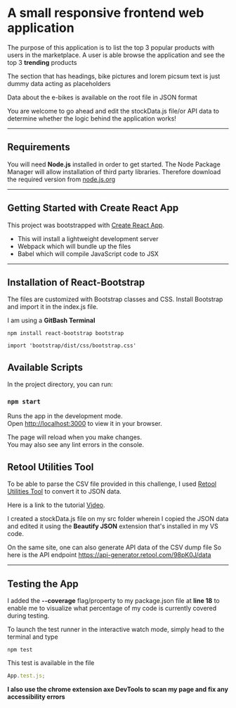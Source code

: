 # A small responsive frontend web application

The purpose of this application is to list the top 3 popular products with users in the marketplace. A user is able browse the application and see the top 3 **trending** products

The section that has headings, bike pictures and lorem picsum text is just dummy data acting as placeholders

Data about the e-bikes is available on the root file in JSON format

You are welcome to go ahead and edit the stockData.js file/or API data to determine whether the logic behind the application works!

---

## Requirements

You will need **Node.js** installed in order to get started. The Node Package Manager will allow installation of third party libraries. Therefore download the required version from [node.js.org](https://nodejs.org/en/)

---

## Getting Started with Create React App

This project was bootstrapped with [Create React App](https://github.com/facebook/create-react-app).

- This will install a lightweight development server
- Webpack which will bundle up the files
- Babel which will compile JavaScript code to JSX

---

## Installation of React-Bootstrap

The files are customized with Bootstrap classes and CSS. Install Bootstrap and import it in the index.js file.

I am using a **GitBash Terminal**

```
npm install react-bootstrap bootstrap
```

```
import 'bootstrap/dist/css/bootstrap.css'
```

## Available Scripts

In the project directory, you can run:

### `npm start`

Runs the app in the development mode.\
Open [http://localhost:3000](http://localhost:3000) to view it in your browser.

The page will reload when you make changes.\
You may also see any lint errors in the console.

## Retool Utilities Tool

To be able to parse the CSV file provided in this challenge, I used [Retool Utilities Tool]("https://retool.com/utilities/convert-csv-to-json")
to convert it to JSON data.

Here is a link to the tutorial [Video](https://www.youtube.com/watch?v=hyV71RJeuOI "youtube tutorial").

I created a stockData.js file on my src folder wherein I copied the JSON data and edited it using the **Beautify JSON** extension that's installed in my VS code.

On the same site, one can also generate API data of the CSV dump file So here is the API endpoint https://api-generator.retool.com/98pK0J/data

---

## Testing the App

I added the **--coverage** flag/property to my package.json file at **line 18** to enable me to visualize what percentage of my code is currently covered during testing.

To launch the test runner in the interactive watch mode, simply head to the terminal and type

```
npm test
```

This test is available in the file

```javascript
App.test.js;
```

**I also use the chrome extension axe DevTools to scan my page and fix any accessibility errors**

